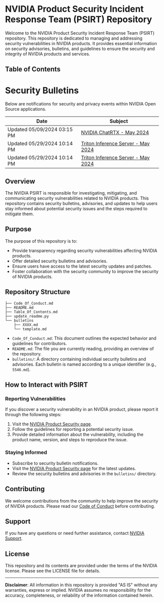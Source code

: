 
# NVIDIA Product Security Incident Response Team (PSIRT) Repository

Welcome to the NVIDIA Product Security Incident Response Team (PSIRT) repository. This repository is dedicated to managing and addressing security vulnerabilities in NVIDIA products. It provides essential information on security advisories, bulletins, and guidelines to ensure the security and integrity of NVIDIA products and services.

## Table of Contents
# Security Bulletins

Below are notifications for security and privacy events within NVIDIA Open Source applications.

| Date       | Subject |
|------------|---------|
| Updated 05/09/2024 03:15 PM | [NVIDIA ChatRTX - May 2024](./bulletins/5533.md) |
| Updated 05/29/2024 10:14 PM | [Triton Inference Server - May 2024](./bulletins/5546.md) |
| Updated 05/29/2024 10:14 PM | [Triton Inference Server - May 2024](./bulletins/5546.md) |

## Overview
The NVIDIA PSIRT is responsible for investigating, mitigating, and communicating security vulnerabilities related to NVIDIA products. This repository contains security bulletins, advisories, and updates to help users stay informed about potential security issues and the steps required to mitigate them.

## Purpose
The purpose of this repository is to:
- Provide transparency regarding security vulnerabilities affecting NVIDIA products.
- Offer detailed security bulletins and advisories.
- Ensure users have access to the latest security updates and patches.
- Foster collaboration with the security community to improve the security of NVIDIA products.

## Repository Structure
```
├── Code_Of_Conduct.md
├── README.md
├── Table_Of_Contents.md
├── update_readme.py
└── bulletins
    ├── XXXX.md
    └── template.md
```

- `Code_Of_Conduct.md`: This document outlines the expected behavior and guidelines for contributors.
- `README.md`: The file you are currently reading, providing an overview of the repository.
- `bulletins/`: A directory containing individual security bulletins and advisories. Each bulletin is named according to a unique identifier (e.g., `5546.md`).

## How to Interact with PSIRT

### Reporting Vulnerabilities
If you discover a security vulnerability in an NVIDIA product, please report it through the following steps:
1. Visit the [NVIDIA Product Security page](https://www.nvidia.com/en-us/security/).
2. Follow the guidelines for reporting a potential security issue.
3. Provide detailed information about the vulnerability, including the product name, version, and steps to reproduce the issue.

### Staying Informed
- Subscribe to security bulletin notifications.
- Visit the [NVIDIA Product Security page](https://www.nvidia.com/en-us/security/) for the latest updates.
- Review the security bulletins and advisories in the `bulletins/` directory.

## Contributing
We welcome contributions from the community to help improve the security of NVIDIA products. Please read our [Code of Conduct](Code_Of_Conduct.md) before contributing.

## Support
If you have any questions or need further assistance, contact [NVIDIA Support](https://www.nvidia.com/en-us/support/).

## License
This repository and its contents are provided under the terms of the NVIDIA license. Please see the LICENSE file for details.

---

**Disclaimer**: All information in this repository is provided "AS IS" without any warranties, express or implied. NVIDIA assumes no responsibility for the accuracy, completeness, or reliability of the information contained herein.
